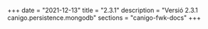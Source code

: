 +++
date        = "2021-12-13"
title       = "2.3.1"
description = "Versió 2.3.1 canigo.persistence.mongodb"
sections    = "canigo-fwk-docs"
+++